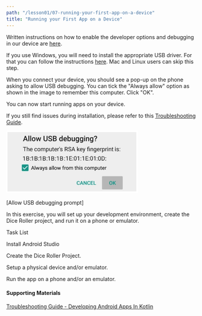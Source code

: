 ```yaml
---
path: "/lesson01/07-running-your-first-app-on-a-device"
title: "Running your First App on a Device"
---
```


<youtube id="syaXHFE1bfI"></youtube>
<p>Written instructions on how to enable the developer options and debugging in our device are <a target="_blank" href="https://developer.android.com/studio/debug/dev-options">here</a>.</p>
<p>If you use Windows, you will need to install the appropriate USB driver. For that you can follow the instructions <a target="_blank" href="https://developer.android.com/studio/run/oem-usb">here</a>. Mac and Linux users can skip this step.</p>
<p>When you connect your device, you should see a pop-up on the phone asking to allow USB debugging. You can tick the "Always allow" option as shown in the image to remember this computer. Click "OK".</p>
<p>You can now start running apps on your device.</p>
<p>If you still find issues during installation, please refer to this <a target="_blank" href="troubleshooting-guide-developing-android-apps-in-kotlin.pdf">Troubleshooting Guide</a>.</p>

<img src="screen-shot-2018-10-16-at-11.01.56-pm.png" alt="[Allow USB debugging prompt]" width="350px">
<p>[Allow USB debugging prompt]</p>

<p>In this exercise, you will set up your development environment, create the Dice Roller project, and run it on a phone or emulator.</p>
<span>Task List</span>
<p>Install Android Studio</p>
<p>Create the Dice Roller Project.</p>
<p>Setup a physical device and/or emulator.</p>
<p>Run the app on a phone and/or an emulator.</p>
<h4>Supporting Materials</h4>
<a href="troubleshooting-guide-developing-android-apps-in-kotlin.pdf" target="_blank">Troubleshooting Guide - Developing Android Apps In Kotlin</a>

